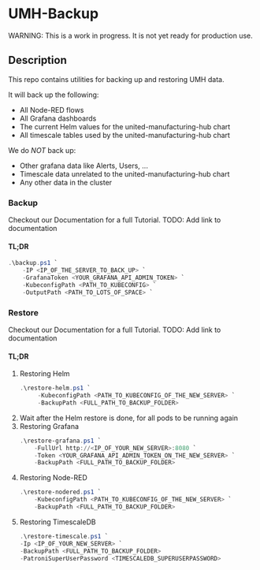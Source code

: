 # UMH-Backup

WARNING: This is a work in progress. It is not yet ready for production use.

## Description
This repo contains utilities for backing up and restoring UMH data.

It will back up the following:

 - All Node-RED flows
 - All Grafana dashboards
 - The current Helm values for the united-manufacturing-hub chart
 - All timescale tables used by the united-manufacturing-hub chart

We do *NOT* back up:

 - Other grafana data like Alerts, Users, ...
 - Timescale data unrelated to the united-manufacturing-hub chart
 - Any other data in the cluster

### Backup

Checkout our Documentation for a full Tutorial.
TODO: Add link to documentation


#### TL;DR

```powershell
.\backup.ps1 `
	-IP <IP_OF_THE_SERVER_TO_BACK_UP> `
	-GrafanaToken <YOUR_GRAFANA_API_ADMIN_TOKEN> `
	-KubeconfigPath <PATH_TO_KUBECONFIG> `
	-OutputPath <PATH_TO_LOTS_OF_SPACE> `
```


### Restore

Checkout our Documentation for a full Tutorial.
TODO: Add link to documentation

#### TL;DR

1) Restoring Helm
   ```powershell
   .\restore-helm.ps1 `
	    -KubeconfigPath <PATH_TO_KUBECONFIG_OF_THE_NEW_SERVER> `
        -BackupPath <FULL_PATH_TO_BACKUP_FOLDER>
   ```
2) Wait after the Helm restore is done, for all pods to be running again
3) Restoring Grafana
    ```powershell
   .\restore-grafana.ps1 `
        -FullUrl http://<IP_OF_YOUR_NEW_SERVER>:8080 `
        -Token <YOUR_GRAFANA_API_ADMIN_TOKEN_ON_THE_NEW_SERVER> `
        -BackupPath <FULL_PATH_TO_BACKUP_FOLDER>
   ```
4) Restoring Node-RED
    ```powershell
    .\restore-nodered.ps1 `
	    -KubeconfigPath <PATH_TO_KUBECONFIG_OF_THE_NEW_SERVER> `
        -BackupPath <FULL_PATH_TO_BACKUP_FOLDER>
    ```
5) Restoring TimescaleDB
    ```powershell
    .\restore-timescale.ps1 `
	-Ip <IP_OF_YOUR_NEW_SERVER> `
    -BackupPath <FULL_PATH_TO_BACKUP_FOLDER>
	-PatroniSuperUserPassword <TIMESCALEDB_SUPERUSERPASSWORD>
    ```
